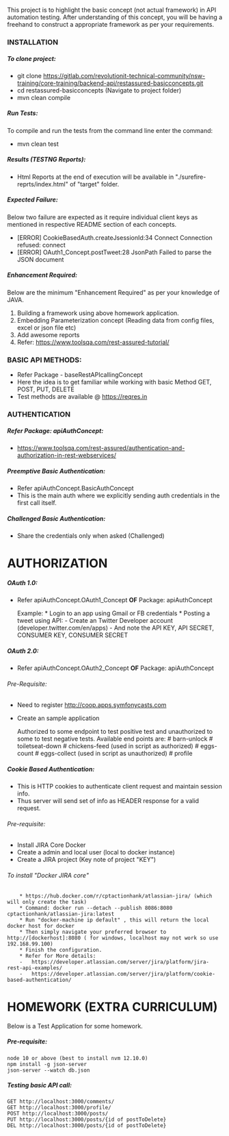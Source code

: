 
This project is to highlight the basic concept (not actual framework) in API automation testing.
After understanding of this concept, you will be having a freehand to construct a appropriate framework as per your requirements.

### INSTALLATION
##### To clone project:
* git clone https://gitlab.com/revolutionit-technical-community/nsw-training/core-training/backend-api/restassured-basicconcepts.git
* cd restassured-basicconcepts (Navigate to project folder)
* mvn clean compile

##### Run Tests:
To compile and run the tests from the command line enter the command:
* mvn clean test

##### Results (TESTNG Reports):
* Html Reports at the end of execution will be available in "./surefire-reprts/index.html" of "target" folder.

##### Expected Failure:
Below two failure are expected as it require individual client keys as mentioned in respective README section of each concepts.
* [ERROR]   CookieBasedAuth.createJsessionId:34  Connect Connection refused: connect
* [ERROR]   OAuth1_Concept.postTweet:28  JsonPath Failed to parse the JSON document

##### Enhancement Required:
Below are the minimum "Enhancement Required" as per your knowledge of JAVA.
1. Building a framework using above homework application.
2. Embedding Parameterization concept (Reading data from config files, excel or json file etc)
3. Add awesome reports
4. Refer: https://www.toolsqa.com/rest-assured-tutorial/


### BASIC API METHODS: 
* Refer Package - baseRestAPIcallingConcept
* Here the idea is to get familiar while working with basic Method GET, POST, PUT, DELETE
* Test methods are available @ https://reqres.in 

### AUTHENTICATION
##### Refer Package: apiAuthConcept:
* https://www.toolsqa.com/rest-assured/authentication-and-authorization-in-rest-webservices/

##### Preemptive Basic Authentication:
* Refer apiAuthConcept.BasicAuthConcept
* This is the main auth where we explicitly sending auth credentials in the first call itself.

##### Challenged Basic Authentication:
* Share the credentials only when asked (Challenged)
  
  
# AUTHORIZATION
##### OAuth 1.0:
* Refer apiAuthConcept.OAuth1_Concept **OF** Package: apiAuthConcept

	Example: 
		* Login to an app using Gmail or FB credentials
		* Posting a tweet using API:
        	-	Create an Twitter Developer account (developer.twitter.com/en/apps)
        	-	And note the API KEY, API SECRET, CONSUMER KEY, CONSUMER SECRET
			
##### OAuth 2.0:
* Refer apiAuthConcept.OAuth2_Concept **OF** Package: apiAuthConcept
 
###### Pre-Requisite:
*	Need to register http://coop.apps.symfonycasts.com
* 	Create an sample application
 	
	Authorized to some endpoint to test positive test and unauthorized to some to test negative tests.
	Available end points are:
		# barn-unlock
		# toiletseat-down
		# chickens-feed (used in script as authorized)
		# eggs-count
		# eggs-collect (used in script as unauthorized)
		# profile

##### Cookie Based Authentication:
* This is HTTP cookies to authenticate client request and maintain session info.
* Thus server will send set of info as HEADER response for a valid request.

###### Pre-requisite:
* Install JIRA Core Docker
* Create a admin and local user (local to docker instance)
* Create a JIRA project (Key note of project "KEY")

###### To install "Docker JIRA core" 
		* https://hub.docker.com/r/cptactionhank/atlassian-jira/ (which will only create the task)
		* Command: docker run --detach --publish 8086:8080 cptactionhank/atlassian-jira:latest
		* Run "docker-machine ip default" , this will return the local docker host for docker 
		* Then simply navigate your preferred browser to http://[dockerhost]:8080 ( for windows, localhost may not work so use 192.168.99.100)
		* Finish the configuration.
		* Refer for More details: 
		-	https://developer.atlassian.com/server/jira/platform/jira-rest-api-examples/
		-	https://developer.atlassian.com/server/jira/platform/cookie-based-authentication/

# HOMEWORK (EXTRA CURRICULUM)
Below is a Test Application for some homework.
 
##### Pre-requisite: 
    node 10 or above (best to install nvm 12.10.0)
    npm install -g json-server
    json-server --watch db.json
                        
##### Testing basic API call:
    GET http://localhost:3000/comments/
    GET http://localhost:3000/profile/
    POST http://localhost:3000/posts/
    PUT http://localhost:3000/posts/{id of postToDelete}
    DEL http://localhost:3000/posts/{id of postToDelete}



